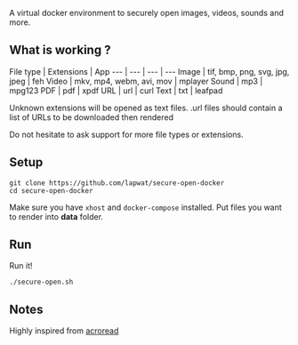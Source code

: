 A virtual docker environment to securely open images, videos, sounds and more.

## What is working ?

File type | Extensions | App
--- | --- | --- | ---
Image | tif, bmp, png, svg, jpg, jpeg | feh
Video | mkv, mp4, webm, avi, mov | mplayer
Sound | mp3 | mpg123
PDF | pdf | xpdf
URL | url | curl
Text | txt | leafpad

Unknown extensions will be opened as text files.
.url files should contain a list of URLs to be downloaded then rendered


Do not hesitate to ask support for more file types or extensions.

## Setup

```
git clone https://github.com/lapwat/secure-open-docker
cd secure-open-docker
```

Make sure you have `xhost` and `docker-compose` installed.
Put files you want to render into **data** folder.

## Run

Run it!

```
./secure-open.sh
```

## Notes

Highly inspired from [acroread](https://github.com/chrisdaish/docker-acroread)
